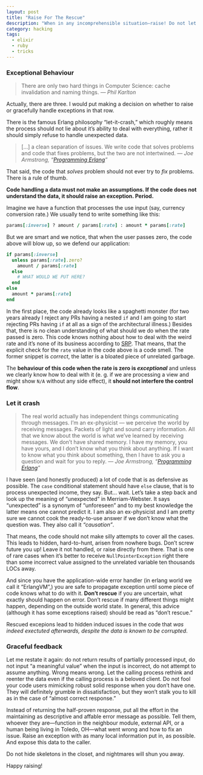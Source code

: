```yaml
---
layout: post
title: "Raise For The Rescue"
description: "When in any incomprehensible situation—raise! Do not let the uncertainty propagate through."
category: hacking
tags:
  - elixir
  - ruby
  - tricks
---
```


### Exceptional Behaviour

> There are only two hard things in Computer Science: cache invalidation and naming things.
> _— Phil Karlton_

Actually, there are three. I would put making a decision on whether to raise or gracefully handle exceptions in that row.

There is the famous Erlang philosophy “let-it-crash,” which roughly means the process should not lie about it’s ability to deal with everything, rather it should simply refuse to handle unexpected data. 

> [...] a clean separation of issues. We write code that solves problems and code that fixes problems, but the two are not intertwined.
> _— Joe Armstrong, “[Programming Erlang](https://pragprog.com/book/jaerlang2/programming-erlang)”_

That said, the code that _solves_ problem should not ever try to _fix_ problems. There is a rule of thumb.

**Code handling a data must not make an assumptions. If the code does not understand the data, it should raise an exception. Period.**

Imagine we have a function that processes the use input (say, currency conversion rate.) We usually tend to write something like this:

```ruby
params[:inverse] ? amount / params[:rate] : amount * params[:rate]
```

But we are smart and we notice, that when the user passes zero, the code above will blow up, so we defend our application:

```ruby
if params[:inverse]
  unless params[:rate].zero?
    amount / params[:rate]
  else
    # WHAT WOULD WE PUT HERE?
  end
else
  amount * params[:rate]
end
```

In the first place, the code already looks like a spaghetti monster (for two years already I reject any PRs having a nested `if` and I am going to start rejecting PRs having `if` at all as a sign of the architectural illness.) Besides that, there is no clean understanding of what should we do when the rate passed is zero. This code knows nothing about how to deal with the weird rate and it’s none of its business according to [SRP](https://en.wikipedia.org/wiki/Single_responsibility_principle). That means, that the explicit check for the `rate` value in the code above is a code smell. The former snippet is _correct_, the latter is a bloated piece of unrelated garbage.

The **behaviour of this code when the rate is zero is _exceptional_** and unless we clearly know how to deal with it (e. g. if we are processing a view and might show `N/A` without any side effect), it **should not interfere the control flow**.

### Let it crash

> The real world actually has independent things communicating through messages. I’m an ex-physicist — we perceive the world by receiving messages. Packets of light and sound carry information. All that we know about the world is what we’ve learned by receiving messages. We don’t have shared memory. I have my memory, you have yours, and I don’t know what you think about anything. If I want to know what you think about something, then I have to ask you a question and wait for you to reply.
> _— Joe Armstrong, “[Programming Erlang](https://pragprog.com/book/jaerlang2/programming-erlang)”_

I have seen (and honestly produced) a lot of code that is as defensive as possible. The `case` conditional statement should have `else` clause, that is to process unexpected income, they say. But... wait. Let’s take a step back and look up the meaning of “unexpected” in Merriam-Webster. It says “unexpected” is a synonym of “unforeseen” and to my best knowledge the latter means one cannot predict it. I am also an ex-physicist and I am pretty sure we cannot cook the ready-to-use answer if we don’t know what the question was. They also call it _“causation”_.

That means, the code should not make silly attempts to cover all the cases. This leads to hidden, hard-to-hunt, arisen from nowhere bugs. Don’t screw future you up! Leave it not handled, or raise directly from there. That is one of rare cases when it’s better to receive `NullPointerException` right there than some incorrect value assigned to the unrelated variable ten thousands LOCs away.

And since you have the application-wide error handler (in erlang world we call it “ErlangVM”,) you are safe to propagate exception until some piece of code knows what to do with it. **Don’t rescue** if you are uncertain, what exactly should happen on error. Don’t rescue if many different things might happen, depending on the outside world state. In general, this advice (although it has some exceptions raised) should be read as “don’t rescue.”

Rescued excepions lead to hidden induced issues in the code that _was indeed exectuted afterwards, despite the data is known to be corrupted_.

### Graceful feedback

Let me restate it again: do not return results of partially processed input, do not input “a meaningful value” when the input is incorrect, do not attempt to assume anything. Wrong means wrong. Let the calling process rethink and reenter the data even if the calling process is a beloved client. Do not fool your code users mimicking robust solid response when you don’t have one. They will definitely grumble in dissatisfaction, but they won’t stalk you to kill as in the case of “almost correct response.”

Instead of returning the half-proven response, put all the effort in the maintaining as descriptive and affable error message as possible. Tell them, whoever they are—function in the neighbour module, external API, or a human being living in Toledo, OH—what went wrong and how to fix an issue. Raise an exception with as many local information put in, as possible. And expose this data to the caller.

Do not hide skeletons in the closet, and nightmares will shun you away.

Happy raising!